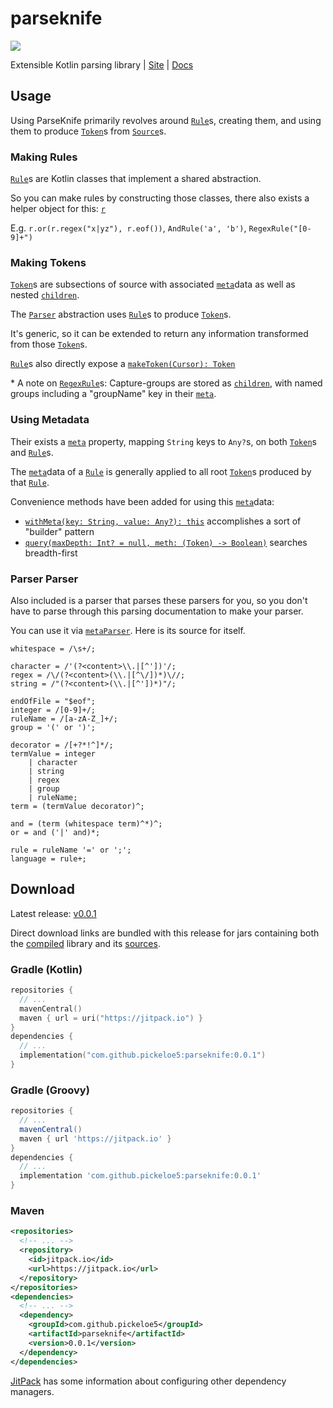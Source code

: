 # parseknife
[![](https://jitpack.io/v/pickeloe5/parseknife.svg)](https://jitpack.io/#pickeloe5/parseknife)

Extensible Kotlin parsing library | [Site](https://parseknife.nickmatt.dev/) | [Docs](https://parseknife.nickmatt.dev/docs/)

## Usage
Using ParseKnife primarily revolves around
[`Rule`](https://parseknife.nickmatt.dev/docs/-parse-knife/dev.nickmatt.parseknife.rule/-rule/)s,
creating them, and using them to produce
[`Token`](https://parseknife.nickmatt.dev/docs/-parse-knife/dev.nickmatt.parseknife/-token/)s
from
[`Source`](https://parseknife.nickmatt.dev/docs/-parse-knife/dev.nickmatt.parseknife/-source/)s.

### Making Rules
[`Rule`](https://parseknife.nickmatt.dev/docs/-parse-knife/dev.nickmatt.parseknife.rule/-rule/)s
are Kotlin classes that implement a shared abstraction.

So you can make rules by constructing those classes, there also exists a helper object for this:
[`r`](https://parseknife.nickmatt.dev/docs/-parse-knife/dev.nickmatt.parseknife.rule/r/)

E.g. `r.or(r.regex("x|yz"), r.eof())`, `AndRule('a', 'b')`, `RegexRule("[0-9]+")`

### Making Tokens
[`Token`](https://parseknife.nickmatt.dev/docs/-parse-knife/dev.nickmatt.parseknife/-token/)s
are subsections of source with associated
[`meta`](https://parseknife.nickmatt.dev/docs/-parse-knife/dev.nickmatt.parseknife/-token/index.html#-1595205917%2FProperties%2F769193423)data
as well as nested
[`children`](https://parseknife.nickmatt.dev/docs/-parse-knife/dev.nickmatt.parseknife/-token/index.html#-834199895%2FProperties%2F769193423). 

The
[`Parser`](https://parseknife.nickmatt.dev/docs/-parse-knife/dev.nickmatt.parseknife/-parser/)
abstraction uses
[`Rule`](https://parseknife.nickmatt.dev/docs/-parse-knife/dev.nickmatt.parseknife.rule/-rule/)s
to produce
[`Token`](https://parseknife.nickmatt.dev/docs/-parse-knife/dev.nickmatt.parseknife/-token/)s.

It's generic, so it can be extended to return any information transformed from those
[`Token`](https://parseknife.nickmatt.dev/docs/-parse-knife/dev.nickmatt.parseknife/-token/)s.

[`Rule`](https://parseknife.nickmatt.dev/docs/-parse-knife/dev.nickmatt.parseknife.rule/-rule/)s
also directly expose a
[`makeToken(Cursor): Token`](https://parseknife.nickmatt.dev/docs/-parse-knife/dev.nickmatt.parseknife.rule/-rule/index.html#-306097049%2FFunctions%2F769193423)

\* A note on
[`RegexRule`](https://parseknife.nickmatt.dev/docs/-parse-knife/dev.nickmatt.parseknife.rule/-regex-rule/)s:
Capture-groups are stored as
[`children`](https://parseknife.nickmatt.dev/docs/-parse-knife/dev.nickmatt.parseknife/-token/index.html#-834199895%2FProperties%2F769193423),
with named groups including a "groupName" key in their
[`meta`](https://parseknife.nickmatt.dev/docs/-parse-knife/dev.nickmatt.parseknife/-token/index.html#-1595205917%2FProperties%2F769193423).

### Using Metadata
Their exists a
[`meta`](https://parseknife.nickmatt.dev/docs/-parse-knife/dev.nickmatt.parseknife/-token/index.html#-1595205917%2FProperties%2F769193423)
property, mapping `String` keys to `Any?`s, on both
[`Token`](https://parseknife.nickmatt.dev/docs/-parse-knife/dev.nickmatt.parseknife/-token/)s
and
[`Rule`](https://parseknife.nickmatt.dev/docs/-parse-knife/dev.nickmatt.parseknife.rule/-rule/)s.

The
[`meta`](https://parseknife.nickmatt.dev/docs/-parse-knife/dev.nickmatt.parseknife/-token/index.html#-1595205917%2FProperties%2F769193423)data
of a
[`Rule`](https://parseknife.nickmatt.dev/docs/-parse-knife/dev.nickmatt.parseknife.rule/-rule/)
is generally applied to all root
[`Token`](https://parseknife.nickmatt.dev/docs/-parse-knife/dev.nickmatt.parseknife/-token/)s
produced by that
[`Rule`](https://parseknife.nickmatt.dev/docs/-parse-knife/dev.nickmatt.parseknife.rule/-rule/).

Convenience methods have been added for using this
[`meta`](https://parseknife.nickmatt.dev/docs/-parse-knife/dev.nickmatt.parseknife/-token/index.html#-1595205917%2FProperties%2F769193423)data:
 - [`withMeta(key: String, value: Any?): this`](https://parseknife.nickmatt.dev/docs/-parse-knife/dev.nickmatt.parseknife.rule/-rule/index.html#1168209552%2FFunctions%2F769193423)
   accomplishes a sort of "builder" pattern
 - [`query(maxDepth: Int? = null, meth: (Token) -> Boolean)`](https://parseknife.nickmatt.dev/docs/-parse-knife/dev.nickmatt.parseknife/-token/index.html#1555356706%2FFunctions%2F769193423)
   searches breadth-first

### Parser Parser
Also included is a parser that parses these parsers for you, so you don't have to parse through this parsing documentation to make your parser.

You can use it via
[`metaParser`](https://parseknife.nickmatt.dev/docs/-parse-knife/dev.nickmatt.parseknife.meta/meta-parser.html).
Here is its source for itself.
```
whitespace = /\s+/;

character = /'(?<content>\\.|[^'])'/;
regex = /\/(?<content>(\\.|[^\/])*)\//;
string = /"(?<content>(\\.|[^'])*)"/;

endOfFile = "$eof";
integer = /[0-9]+/;
ruleName = /[a-zA-Z_]+/;
group = '(' or ')';

decorator = /[+?*!^]*/;
termValue = integer
    | character
    | string
    | regex
    | group
    | ruleName;
term = (termValue decorator)^;

and = (term (whitespace term)^*)^;
or = and ('|' and)*;

rule = ruleName '=' or ';';
language = rule+;
```

## Download
Latest release: [v0.0.1](https://github.com/pickeloe5/parseknife/releases/tag/0.0.1)

Direct download links are bundled with this release for jars containing both
the [compiled](https://github.com/pickeloe5/parseknife/releases/download/0.0.1/parseknife.jar) library and
its [sources](https://github.com/pickeloe5/parseknife/releases/download/0.0.1/parseknife-sources.jar).

### Gradle (Kotlin)
```kotlin
repositories {
  // ...
  mavenCentral()
  maven { url = uri("https://jitpack.io") }
}
dependencies {
  // ...
  implementation("com.github.pickeloe5:parseknife:0.0.1")
}
```

### Gradle (Groovy)
```groovy
repositories {
  // ...
  mavenCentral()
  maven { url 'https://jitpack.io' }
}
dependencies {
  // ...
  implementation 'com.github.pickeloe5:parseknife:0.0.1'
}
```

### Maven
```xml
<repositories>
  <!-- ... -->
  <repository>
    <id>jitpack.io</id>
    <url>https://jitpack.io</url>
  </repository>
</repositories>
<dependencies>
  <!-- ... -->
  <dependency>
    <groupId>com.github.pickeloe5</groupId>
    <artifactId>parseknife</artifactId>
    <version>0.0.1</version>
  </dependency>
</dependencies>
```

[JitPack](https://jitpack.io/#pickeloe5/parseknife/0.0.1) has some information about configuring other dependency managers.
